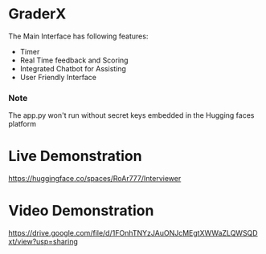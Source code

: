 # GraderX

The Main Interface has following features:
- Timer
- Real Time feedback and Scoring
- Integrated Chatbot for Assisting
- User Friendly Interface

### Note
The app.py won't run without secret keys embedded in the Hugging faces platform

# Live Demonstration
https://huggingface.co/spaces/RoAr777/Interviewer 

# Video Demonstration
https://drive.google.com/file/d/1FOnhTNYzJAuONJcMEgtXWWaZLQWSQDxt/view?usp=sharing
